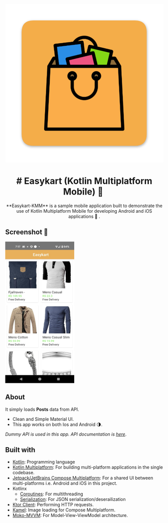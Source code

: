 <p align="center">
<img src="/art/app_logo.png"/>
</p>
<h1 align="center"># Easykart (Kotlin Multiplatform Mobile) 👜 </h1>

<p align="center">  
**Easykart-KMM** is a sample mobile application built to demonstrate the use of Kotlin Multiplatform Mobile for developing Android and iOS applications 👜 .
</p>


## Screenshot 📱
<p>
<img src="/art/ss1.jpeg" width="220" height="450"/>
</p>


## About
It simply loads **Posts** data from API.  
- Clean and Simple Material UI.
- This app works on both Ios and Android 🌗.

*Dummy API is used in this app. API documentation is [here](https://fakestoreapi.com/docs)*.

## Built with 

- [Kotlin](kotlinlang.org): Programming language
- [Kotlin Multiplatform](https://kotlinlang.org/docs/multiplatform.html): For building multi-platform applications in the single codebase.
- [Jetpack/JetBrains Compose Multiplatform](https://www.jetbrains.com/lp/compose-multiplatform/): For a shared UI between multi-platforms i.e. Android and iOS in this project.
- Kotlinx
  - [Coroutines](https://github.com/Kotlin/kotlinx.coroutines): For multithreading
  - [Serialization](https://github.com/Kotlin/kotlinx.serialization): For JSON serialization/deserailization
- [Ktor Client](https://github.com/ktorio/ktor): Performing HTTP requests.
- [Kamel](https://github.com/Kamel-Media/Kamel): Image loading for Compose Multiplatform.
- [Moko-MVVM](https://github.com/icerockdev/moko-mvvm): For Model-View-ViewModel architecture.  

    
